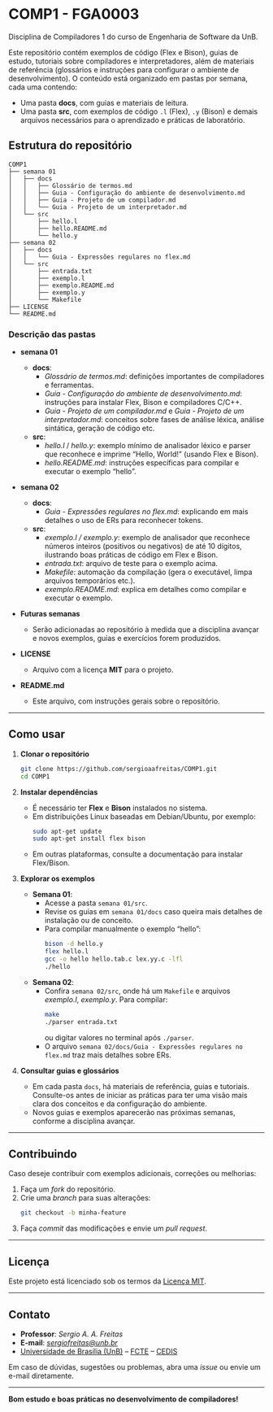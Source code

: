 # COMP1 - FGA0003

Disciplina de Compiladores 1 do curso de Engenharia de Software da UnB.

Este repositório contém exemplos de código (Flex e Bison), guias de estudo, tutoriais sobre compiladores e interpretadores, além de materiais de referência (glossários e instruções para configurar o ambiente de desenvolvimento). O conteúdo está organizado em pastas por semana, cada uma contendo:

- Uma pasta **docs**, com guias e materiais de leitura.  
- Uma pasta **src**, com exemplos de código `.l` (Flex), `.y` (Bison) e demais arquivos necessários para o aprendizado e práticas de laboratório.

## Estrutura do repositório

```
COMP1
├── semana 01
│   ├── docs
│   │   ├── Glossário de termos.md
│   │   ├── Guia - Configuração do ambiente de desenvolvimento.md
│   │   ├── Guia - Projeto de um compilador.md
│   │   └── Guia - Projeto de um interpretador.md
│   └── src
│       ├── hello.l
│       ├── hello.README.md
│       └── hello.y
├── semana 02
│   ├── docs
│   │   └── Guia - Expressões regulares no flex.md
│   └── src
│       ├── entrada.txt
│       ├── exemplo.l
│       ├── exemplo.README.md
│       ├── exemplo.y
│       └── Makefile
├── LICENSE
└── README.md
```

### Descrição das pastas

- **semana 01**  
  - **docs**:  
    - *Glossário de termos.md*: definições importantes de compiladores e ferramentas.  
    - *Guia - Configuração do ambiente de desenvolvimento.md*: instruções para instalar Flex, Bison e compiladores C/C++.  
    - *Guia - Projeto de um compilador.md* e *Guia - Projeto de um interpretador.md*: conceitos sobre fases de análise léxica, análise sintática, geração de código etc.  
  - **src**:  
    - *hello.l* / *hello.y*: exemplo mínimo de analisador léxico e parser que reconhece e imprime “Hello, World!” (usando Flex e Bison).  
    - *hello.README.md*: instruções específicas para compilar e executar o exemplo “hello”.

- **semana 02**  
  - **docs**:  
    - *Guia - Expressões regulares no flex.md*: explicando em mais detalhes o uso de ERs para reconhecer tokens.  
  - **src**:  
    - *exemplo.l / exemplo.y*: exemplo de analisador que reconhece números inteiros (positivos ou negativos) de até 10 dígitos, ilustrando boas práticas de código em Flex e Bison.  
    - *entrada.txt*: arquivo de teste para o exemplo acima.  
    - *Makefile*: automação da compilação (gera o executável, limpa arquivos temporários etc.).  
    - *exemplo.README.md*: explica em detalhes como compilar e executar o exemplo.  

- **Futuras semanas**  
  - Serão adicionadas ao repositório à medida que a disciplina avançar e novos exemplos, guias e exercícios forem produzidos.

- **LICENSE**  
  - Arquivo com a licença **MIT** para o projeto.

- **README.md**  
  - Este arquivo, com instruções gerais sobre o repositório.

---

## Como usar

1. **Clonar o repositório**  
   ```bash
   git clone https://github.com/sergioaafreitas/COMP1.git
   cd COMP1
   ```

2. **Instalar dependências**  
   - É necessário ter **Flex** e **Bison** instalados no sistema.  
   - Em distribuições Linux baseadas em Debian/Ubuntu, por exemplo:  
     ```bash
     sudo apt-get update
     sudo apt-get install flex bison
     ```  
   - Em outras plataformas, consulte a documentação para instalar Flex/Bison.

3. **Explorar os exemplos**  
   - **Semana 01**:  
     - Acesse a pasta `semana 01/src`.  
     - Revise os guias em `semana 01/docs` caso queira mais detalhes de instalação ou de conceito.  
     - Para compilar manualmente o exemplo “hello”:  
       ```bash
       bison -d hello.y
       flex hello.l
       gcc -o hello hello.tab.c lex.yy.c -lfl
       ./hello
       ```  
   - **Semana 02**:  
     - Confira `semana 02/src`, onde há um `Makefile` e arquivos *exemplo.l*, *exemplo.y*. Para compilar:  
       ```bash
       make
       ./parser entrada.txt
       ```  
       ou digitar valores no terminal após `./parser`.  
     - O arquivo `semana 02/docs/Guia - Expressões regulares no flex.md` traz mais detalhes sobre ERs.

4. **Consultar guias e glossários**  
   - Em cada pasta `docs`, há materiais de referência, guias e tutoriais. Consulte-os antes de iniciar as práticas para ter uma visão mais clara dos conceitos e da configuração do ambiente.  
   - Novos guias e exemplos aparecerão nas próximas semanas, conforme a disciplina avançar.

---

## Contribuindo

Caso deseje contribuir com exemplos adicionais, correções ou melhorias:
1. Faça um *fork* do repositório.
2. Crie uma *branch* para suas alterações:  
   ```bash
   git checkout -b minha-feature
   ```
3. Faça *commit* das modificações e envie um *pull request*.

---

## Licença

Este projeto está licenciado sob os termos da [Licença MIT](LICENSE).  

---

## Contato

- **Professor**: *Sergio A. A. Freitas*  
- **E-mail**: *sergiofreitas@unb.br*  
- [Universidade de Brasília (UnB)](https://www.unb.br/) – [FCTE](https://fcte.unb.br/) – [CEDIS](https://cedis.unb.br/)

Em caso de dúvidas, sugestões ou problemas, abra uma *issue* ou envie um e-mail diretamente.

---

**Bom estudo e boas práticas no desenvolvimento de compiladores!**
